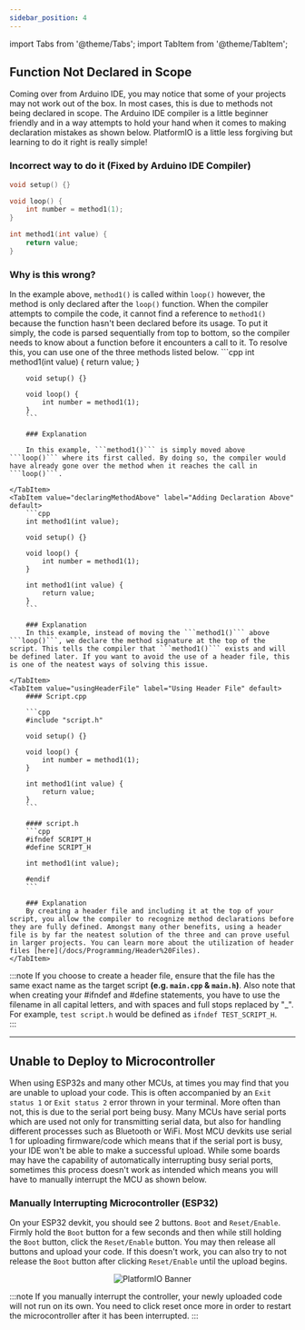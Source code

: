 ```yaml
---
sidebar_position: 4
---
```


import Tabs from '@theme/Tabs';
import TabItem from '@theme/TabItem';

## Function Not Declared in Scope

Coming over from Arduino IDE, you may notice that some of your projects may not work out of the box. In most cases, this is due to methods not being declared in scope. The Arduino IDE compiler is a little beginner friendly and in a way attempts to hold your hand when it comes to making declaration mistakes as shown below. PlatformIO is a little less forgiving but learning to do it right is really simple!

### Incorrect way to do it (Fixed by Arduino IDE Compiler)

```cpp
void setup() {}

void loop() {
    int number = method1(1); 
}

int method1(int value) {
    return value; 
}
```

### Why is this wrong?
In the example above, ```method1()``` is called within ```loop()``` however, the method is only declared after the ```loop()``` function. When the compiler attempts to compile the code, it cannot find a reference to ```method1()``` because the function hasn't been declared before its usage. To put it simply, the code is parsed sequentially from top to bottom, so the compiler needs to know about a function before it encounters a call to it. To resolve this, you can use one of the three methods listed below. 
<Tabs>
    <TabItem value="movingmethodup" label="Moving Method Up" default>
        ```cpp
        int method1(int value) {
            return value; 
        }

        void setup() {}

        void loop() {
            int number = method1(1);
        }
        ```

        ### Explanation

        In this example, ```method1()``` is simply moved above ```loop()``` where its first called. By doing so, the compiler would have already gone over the method when it reaches the call in ```loop()```.

    </TabItem>
    <TabItem value="declaringMethodAbove" label="Adding Declaration Above" default>
        ```cpp
        int method1(int value);

        void setup() {}

        void loop() {
            int number = method1(1); 
        }

        int method1(int value) {
            return value; 
        }
        ```

        ### Explanation
        In this example, instead of moving the ```method1()``` above ```loop()```, we declare the method signature at the top of the script. This tells the compiler that ```method1()``` exists and will be defined later. If you want to avoid the use of a header file, this is one of the neatest ways of solving this issue. 

    </TabItem>
    <TabItem value="usingHeaderFile" label="Using Header File" default>
        #### Script.cpp

        ```cpp
        #include "script.h"

        void setup() {}

        void loop() {
            int number = method1(1); 
        }

        int method1(int value) {
            return value; 
        }
        ```

        #### script.h
        ```cpp
        #ifndef SCRIPT_H
        #define SCRIPT_H

        int method1(int value); 

        #endif
        ```

        ### Explanation
        By creating a header file and including it at the top of your script, you allow the compiler to recognize method declarations before they are fully defined. Amongst many other benefits, using a header file is by far the neatest solution of the three and can prove useful in larger projects. You can learn more about the utilization of header files [here](/docs/Programming/Header%20Files). 
    </TabItem>
</Tabs>

:::note
If you choose to create a header file, ensure that the file has the same exact name as the target script **(e.g. ```main.cpp``` & ```main.h```)**. Also note that when creating your #ifndef and #define statements, you have to use the filename in all capital letters, and with spaces and full stops replaced by "_". For example, ```test script.h``` would be defined as ```ifndef TEST_SCRIPT_H```.  
:::

***

## Unable to Deploy to Microcontroller
When using ESP32s and many other MCUs, at times you may find that you are unable to upload your code. This is often accompanied by an ```Exit status 1``` or ```Exit status 2``` error thrown in your terminal. More often than not, this is due to the serial port being busy. Many MCUs have serial ports which are used not only for transmitting serial data, but also for handling different processes such as Bluetooth or WiFi. Most MCU devkits use serial 1 for uploading firmware/code which means that if the serial port is busy, your IDE won't be able to make a successful upload. While some boards may have the capability of automatically interrupting busy serial ports, sometimes this process doesn't work as intended which means you will have to manually interrupt the MCU as shown below.    

### Manually Interrupting Microcontroller (ESP32)

On your ESP32 devkit, you should see 2 buttons. ```Boot``` and ```Reset/Enable```. Firmly hold the ```Boot``` button for a few seconds and then while still holding the ```Boot``` button, click the ```Reset/Enable``` button. You may then release all buttons and upload  your code. If this doesn't work, you can also try to not release the ```Boot``` button after clicking ```Reset/Enable``` until the upload begins. 

<p align="center">
  <img src="/Atlas/img/Interrupt_ESP32.png" alt="PlatformIO Banner"/>
</p>

:::note
    If you manually interrupt the controller, your newly uploaded code will not run on its own. You need to click reset once more in order to restart the microcontroller after it has been interrupted. 
:::
